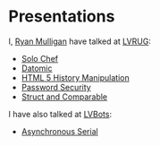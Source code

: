 Presentations
========================================
I, [Ryan Mulligan](http://www.ryantm.com) have talked at [LVRUG](http://meetup.lvrug.org/):
* [Solo Chef](https://github.com/ryantm/lvrug-chef)
* [Datomic](https://docs.google.com/presentation/d/1m-O-VA_IvUlJdDtbl0HXhilycrfqlRpm8gTek5U_Kd0/edit)
* [HTML 5 History Manipulation](https://docs.google.com/present/edit?id=0AVLS-rcL51MAZGRocHpzY2JfNHQzanY0MmQ0)
* [Password Security](https://docs.google.com/presentation/d/1alg1qUbCiJQ8N3xrkvK4zawFeMdT-bg98Sn0H9hWkCI/edit)
* [Struct and Comparable](https://docs.google.com/presentation/d/1htWnZjg22D-Y7iTYwDMoEOVUqJsTj7GY4PM6UJek52o/edit)


I have also talked at [LVBots](http://lvbots.org/):
* [Asynchronous Serial](https://docs.google.com/presentation/d/11k9_aieeviZhMJr3eq705HjO85tGOlBIbRBqXIrwySs/edit)